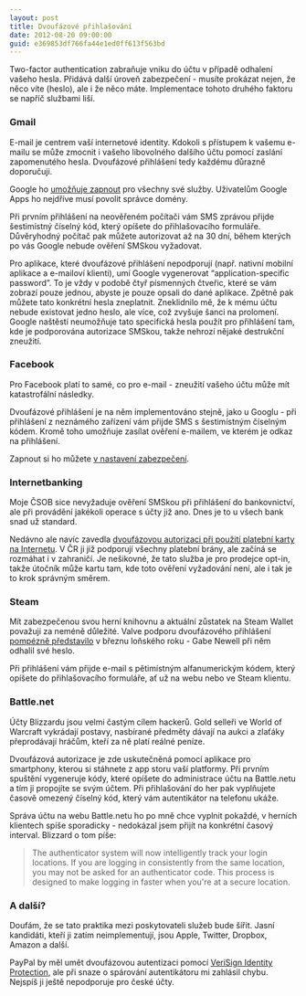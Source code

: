 ```yaml
---
layout: post
title: Dvoufázové přihlašování
date: 2012-08-20 09:00:00
guid: e369853df766fa44e1ed0ff613f563bd
---
```


Two-factor authentication zabraňuje vniku do účtu v případě odhalení vašeho hesla. Přidává další úroveň zabezpečení - musíte prokázat nejen, že něco víte (heslo), ale i že něco máte. Implementace tohoto druhého faktoru se napříč službami liší.

### Gmail

E-mail je centrem vaší internetové identity. Kdokoli s přístupem k vašemu e-mailu se může zmocnit i vašeho libovolného dalšího účtu pomocí zaslání zapomenutého hesla. Dvoufázové přihlášení tedy každému důrazně doporučuji.

Google ho [umožňuje zapnout](https://www.google.com/settings/security) pro všechny své služby. Uživatelům Google Apps ho nejdříve musí povolit správce domény.

Při prvním přihlášení na neověřeném počítači vám SMS zprávou přijde šestimístný číselný kód, který opíšete do přihlašovacího formuláře. Důvěryhodný počítač pak můžete autorizovat až na 30 dní, během kterých po vás Google nebude ověření SMSkou vyžadovat.

Pro aplikace, které dvoufázové přihlášení nepodporují (např. nativní mobilní aplikace a e-mailoví klienti), umí Google vygenerovat “application-specific password”. To je vždy v podobě čtyř písmenných čtveřic, které se vám zobrazí pouze jednou, abyste je pouze opsali do dané aplikace. Zpětně pak můžete tato konkrétní hesla zneplatnit. Zneklidnilo mě, že k mému účtu nebude existovat jedno heslo, ale více, což zvyšuje šanci na prolomení. Google naštěstí neumožňuje tato specifická hesla použít pro přihlášení tam, kde je podporována autorizace SMSkou, takže nehrozí nějaké destrukční zneužití.

### Facebook

Pro Facebook platí to samé, co pro e-mail - zneužití vašeho účtu může mít katastrofální následky.

Dvoufázové přihlášení je na něm implementováno stejně, jako u Googlu - při přihlášení z neznámého zařízení vám přijde SMS s šestimístným číselným kódem. Kromě toho umožňuje zasílat ověření e-mailem, ve kterém je odkaz na přihlášení.

Zapnout si ho můžete [v nastavení zabezpečení](https://www.facebook.com/settings?tab=security).

### Internetbanking

Moje ČSOB sice nevyžaduje ověření SMSkou při přihlášení do bankovnictví, ale při provádění jakékoli operace s účty již ano. Dnes je to u všech bank snad už standard.

Nedávno ale navíc zavedla [dvoufázovou autorizaci při použití platební karty na Internetu](http://www.csob.cz/cz/lide/Platebni-karty/Stranky/Zabezpeceni-internetovych-plateb-kartou-3D-Secure.aspx). V ČR ji již podporují všechny platební brány, ale začíná se rozmáhat i v zahraničí. Je nešikovné, že tato služba je pro prodejce opt-in, takže útočník může kartu tam, kde toto ověření vyžadování není, ale i tak je to krok správným směrem.

### Steam

Mít zabezpečenou svou herní knihovnu a aktuální zůstatek na Steam Wallet považuji za neméně důležité. Valve podporu dvoufázového přihlášení [pompézně představilo](http://www.joystiq.com/2011/03/04/steam-guard-gets-the-ultimate-test-gabe-newell-makes-his-passwo/) v březnu loňského roku - Gabe Newell při něm odhalil své heslo.

Při přihlášení vám přijde e-mail s pětimístným alfanumerickým kódem, který opíšete do přihlašovacího formuláře, ať už na webu nebo ve Steam klientu.

### Battle.net

Účty Blizzardu jsou velmi častým cílem hackerů. Gold selleři ve World of Warcraft vykrádají postavy, nasbírané předměty dávají na aukci a zlaťáky přeprodávají hráčům, kteří za ně platí reálné peníze.

Dvoufázová autorizace je zde uskutečněná pomocí aplikace pro smartphony, kterou si stáhnete z app storu vaší platformy. Při prvním spuštění vygeneruje kódy, které opíšete do administrace účtu na Battle.netu a tím ji propojíte se svým účtem. Při přihlašování do her pak vyplňujete časově omezený číselný kód, který vám autentikátor na telefonu ukáže.

Správa účtu na webu Battle.netu ho po mně chce vyplnit pokaždé, v herních klientech spíše sporadicky - nedokázal jsem přijít na konkrétní časový interval. Blizzard o tom píše:

> The authenticator system will now intelligently track your login locations. If you are logging in consistently from the same location, you may not be asked for an authenticator code. This process is designed to make logging in faster when you're at a secure location.

### A další?

Doufám, že se tato praktika mezi poskytovateli služeb bude šířit. Jasní kandidáti, kteří ji zatím neimplementují, jsou Apple, Twitter, Dropbox, Amazon a další.

PayPal by měl umět dvoufázovou autentizaci pomocí [VeriSign Identity Protection](https://idprotect.verisign.com/mainmenu.v), ale při snaze o spárování autentikátoru mi zahlásil chybu. Nejspíš ji ještě nepodporuje pro české účty.
